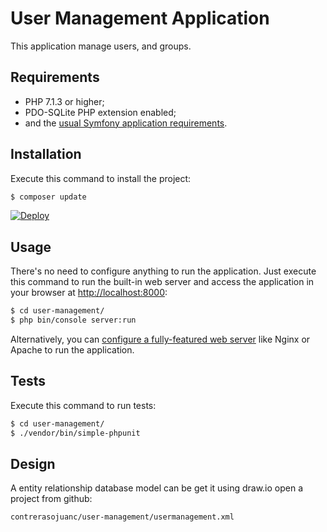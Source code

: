 User Management Application
========================

This application manage users, and groups.

Requirements
------------

  * PHP 7.1.3 or higher;
  * PDO-SQLite PHP extension enabled;
  * and the [usual Symfony application requirements][1].

Installation
------------

Execute this command to install the project:

```bash
$ composer update
```

[![Deploy](https://www.herokucdn.com/deploy/button.png)](https://heroku.com/deploy)

Usage
-----

There's no need to configure anything to run the application. Just execute this
command to run the built-in web server and access the application in your
browser at <http://localhost:8000>:

```bash
$ cd user-management/
$ php bin/console server:run
```

Alternatively, you can [configure a fully-featured web server][2] like Nginx
or Apache to run the application.

Tests
-----

Execute this command to run tests:

```bash
$ cd user-management/
$ ./vendor/bin/simple-phpunit
```

Design
-----

A entity relationship database model can be get it using draw.io open a project from github: 

```contrerasojuanc/user-management/usermanagement.xml```

[1]: https://symfony.com/doc/current/reference/requirements.html
[2]: https://symfony.com/doc/current/cookbook/configuration/web_server_configuration.html
